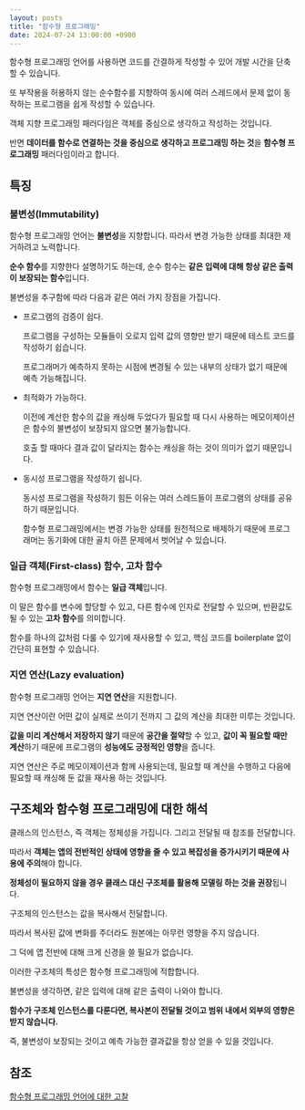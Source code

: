 ```yaml
---
layout: posts
title: "함수형 프로그래밍"
date: 2024-07-24 13:00:00 +0900
---
```


함수형 프로그래밍 언어를 사용하면 코드를 간결하게 작성할 수 있어 개발 시간을 단축할 수 있습니다.

또 부작용을 허용하지 않는 순수함수를 지향하여 동시에 여러 스레드에서 문제 없이 동작하는 프로그램을 쉽게 작성할 수 있습니다.


객체 지향 프로그래밍 패러다임은 객체를 중심으로 생각하고 작성하는 것입니다.

반면 **데이터를 함수로 연결하는 것을 중심으로 생각하고 프로그래밍 하는 것**을 **함수형 프로그래밍** 패러다임이라고 합니다.

## 특징

### 불변성(Immutability)

함수형 프로그래밍 언어는 **불변성**을 지향합니다. 따라서 변경 가능한 상태를 최대한 제거하려고 노력합니다.

**순수 함수**를 지향한다 설명하기도 하는데, 순수 함수는 **같은 입력에 대해 항상 같은 출력이 보장되는 함수**입니다.

불변성을 추구함에 따라 다음과 같은 여러 가지 장점을 가집니다.

- 프로그램의 검증이 쉽다.
    
    프로그램을 구성하는 모듈들이 오로지 입력 값의 영향만 받기 때문에 테스트 코드를 작성하기 쉽습니다.
    
    프로그래머가 예측하지 못하는 시점에 변경될 수 있는 내부의 상태가 없기 때문에 예측 가능해집니다.
    
- 최적화가 가능하다.
    
    이전에 계산한 함수의 값을 캐싱해 두었다가 필요할 때 다시 사용하는 메모이제이션은 함수의 불변성이 보장되지 않으면 불가능합니다.
    
    호출 할 때마다 결과 값이 달라지는 함수는 캐싱을 하는 것이 의미가 없기 때문입니다.
    
- 동시성 프로그램을 작성하기 쉽니다.
    
    동시성 프로그램을 작성하기 힘든 이유는 여러 스레드들이 프로그램의 상태를 공유하기 때문입니다.
    
    함수형 프로그래밍에서는 변경 가능한 상태를 원천적으로 배제하기 때문에 프로그래머는 동기화에 대한 골치 아픈 문제에서 벗어날 수 있습니다.
    

### 일급 객체(First-class) 함수, 고차 함수

함수형 프로그래밍에서 함수는 **일급 객체**입니다.

이 말은 함수를 변수에 할당할 수 있고, 다른 함수에 인자로 전달할 수 있으며, 반환값도 될 수 있는 **고차 함수**를 의미합니다.

함수를 하나의 값처럼 다룰 수 있기에 재사용할 수 있고, 핵심 코드를 boilerplate 없이 간단히 표현할 수 있습니다.

### 지연 연산(Lazy evaluation)

함수형 프로그래밍 언어는 **지연 연산**을 지원합니다.

지연 연산이란 어떤 값이 실제로 쓰이기 전까지 그 값의 계산을 최대한 미루는 것입니다.

**값을 미리 계산해서 저장하지 않기** 때문에 **공간을 절약**할 수 있고, **값이 꼭 필요할 때만 계산**하기 때문에 프로그램의 **성능에도 긍정적인 영향**을 줍니다.

지연 연산은 주로 메모이제이션과 함께 사용되는데, 필요할 때 계산을 수행하고 다음에 필요할 때 캐싱해 둔 값을 재사용 하는 것입니다.

## 구조체와 함수형 프로그래밍에 대한 해석

클래스의 인스턴스, 즉 객체는 정체성을 가집니다. 그리고 전달될 때 참조를 전달합니다.

따라서 **객체는 앱의 전반적인 상태에 영향을 줄 수 있고 복잡성을 증가시키기 때문에 사용에 주의**해야 합니다.

**정체성이 필요하지 않을 경우 클래스 대신 구조체를 활용해 모델링 하는 것을 권장**됩니다.

구조체의 인스턴스는 값을 복사해서 전달합니다.

따라서 복사된 값에 변화를 주더라도 원본에는 아무런 영향을 주지 않습니다.

그 덕에 앱 전반에 대해 크게 신경을 쓸 필요가 없습니다.

이러한 구조체의 특성은 함수형 프로그래밍에 적합합니다.

불변성을 생각하면, 같은 입력에 대해 같은 출력이 나와야 합니다.

**함수가 구조체 인스턴스를 다룬다면, 복사본이 전달될 것이고 범위 내에서 외부의 영향은 받지 않습니다.**

즉, 불변성이 보장되는 것이고 예측 가능한 결과값을 항상 얻을 수 있을 것입니다.

## 참조

[함수형 프로그래밍 언어에 대한 고찰](https://engineering.linecorp.com/ko/blog/functional-programing-language-and-line-game-cloud)
